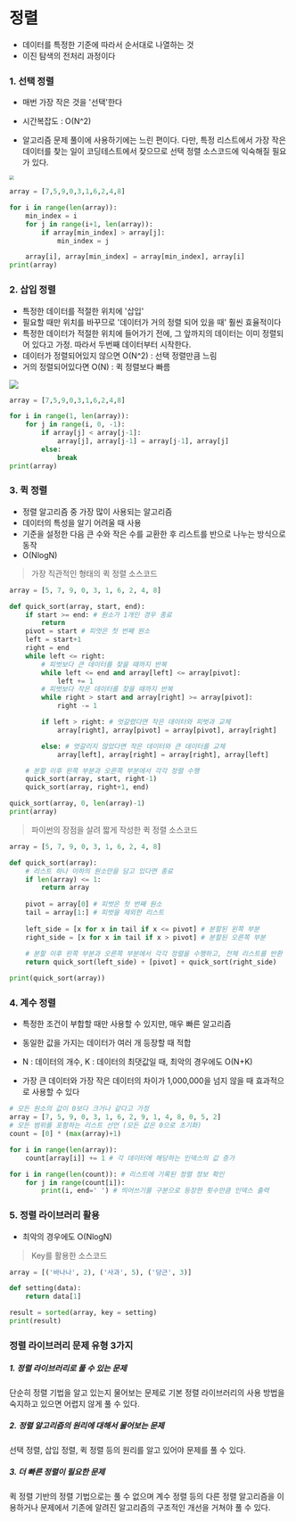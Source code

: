 # 정렬

- 데이터를 특정한 기준에 따라서 순서대로 나열하는 것
- 이진 탐색의 전처리 과정이다



### 1. 선택 정렬

- 매번 가장 작은 것을 '선택'한다

- 시간복잡도 : O(N^2)

- 알고리즘 문제 풀이에 사용하기에는 느린 편이다. 다만, 특정 리스트에서 가장 작은 데이터를 찾는 일이 코딩테스트에서 잦으므로 선택 정렬 소스코드에 익숙해질 필요가 있다.

<img src="https://gmlwjd9405.github.io/images/algorithm-selection-sort/selection-sort.png" style="zoom:50%;" />

```python
array = [7,5,9,0,3,1,6,2,4,8]

for i in range(len(array)):
    min_index = i
    for j in range(i+1, len(array)):
        if array[min_index] > array[j]:
            min_index = j

    array[i], array[min_index] = array[min_index], array[i]
print(array)
```





### 2. 삽입 정렬

- 특정한 데이터를 적절한 위치에 '삽입'
- 필요할 때만 위치를 바꾸므로 '데이터가 거의 정렬 되어 있을 때' 훨씬 효율적이다
- 특정한 데이터가 적절한 위치에 들어가기 전에, 그 앞까지의 데이터는 이미 정렬되어 있다고 가정. 따라서 두번째 데이터부터 시작한다.
- 데이터가 정렬되어있지 않으면 O(N^2) : 선택 정렬만큼 느림
- 거의 정렬되어있다면 O(N) : 퀵 정렬보다 빠름



![](https://media.vlpt.us/images/maintainker/post/9ac5cfd1-b277-49ef-ae36-0864f4f5c433/insertion-sort.png)



```python
array = [7,5,9,0,3,1,6,2,4,8]

for i in range(1, len(array)):
    for j in range(i, 0, -1):
        if array[j] < array[j-1]:
            array[j], array[j-1] = array[j-1], array[j]
        else:
            break
print(array)
```



### 3. 퀵 정렬

- 정렬 알고리즘 중 가장 많이 사용되는 알고리즘
- 데이터의 특성을 알기 어려울 때 사용
- 기준을 설정한 다음 큰 수와 작은 수를 교환한 후 리스트를 반으로 나누는 방식으로 동작
- O(NlogN)



> 가장 직관적인 형태의 퀵 정렬 소스코드

```python
array = [5, 7, 9, 0, 3, 1, 6, 2, 4, 8]

def quick_sort(array, start, end):
    if start >= end: # 원소가 1개인 경우 종료
        return
    pivot = start # 피멋은 첫 번째 원소
    left = start+1
    right = end
    while left <= right:
        # 피벗보다 큰 데이터를 찾을 때까지 반복
        while left <= end and array[left] <= array[pivot]:
            left += 1
        # 피벗보다 작은 데이터를 찾을 때까지 반복
        while right > start and array[right] >= array[pivot]:
            right -= 1

        if left > right: # 엇갈렸다면 작은 데이터와 피벗과 교체
            array[right], array[pivot] = array[pivot], array[right]

        else: # 엇갈리지 않았다면 작은 데이터와 큰 데이터를 교체
            array[left], array[right] = array[right], array[left]

    # 분할 이후 왼쪽 부분과 오른쪽 부분에서 각각 정렬 수행
    quick_sort(array, start, right-1)
    quick_sort(array, right+1, end)

quick_sort(array, 0, len(array)-1)
print(array)
```



> 파이썬의 장점을 살려 짧게 작성한 퀵 정렬 소스코드

```python
array = [5, 7, 9, 0, 3, 1, 6, 2, 4, 8]

def quick_sort(array):
    # 리스트 하나 이하의 원소만을 담고 있다면 종료
    if len(array) <= 1:
        return array
    
    pivot = array[0] # 피벗은 첫 번째 원소
    tail = array[1:] # 피벗을 제외한 리스트
    
    left_side = [x for x in tail if x <= pivot] # 분할된 왼쪽 부분
    right_side = [x for x in tail if x > pivot] # 분할된 오른쪽 부분
    
    # 분할 이후 왼쪽 부분과 오른쪽 부분에서 각각 정렬을 수행하고, 전체 리스트를 반환
    return quick_sort(left_side) + [pivot] + quick_sort(right_side)

print(quick_sort(array))
```



### 4. 계수 정렬

- 특정한 조건이 부합할 때만 사용할 수 있지만, 매우 빠른 알고리즘
- 동일한 값을 가지는 데이터가 여러 개 등장할 때 적합
- N : 데이터의 개수, K : 데이터의 최댓값일 때, 최악의 경우에도 O(N+K)

- 가장 큰 데이터와 가장 작은 데이터의 차이가 1,000,000을 넘지 않을 때 효과적으로 사용할 수 있다



```python
# 모든 원소의 값이 0보다 크거나 같다고 가정
array = [7, 5, 9, 0, 3, 1, 6, 2, 9, 1, 4, 8, 0, 5, 2]
# 모든 범위를 포함하는 리스트 선언 (모든 값은 0으로 초기화)
count = [0] * (max(array)+1)

for i in range(len(array)):
    count[array[i]] += 1 # 각 데이터에 해당하는 인덱스의 값 증가

for i in range(len(count)): # 리스트에 기록된 정렬 정보 확인
    for j in range(count[i]):
        print(i, end=' ') # 띄어쓰기를 구분으로 등장한 횟수만큼 인덱스 출력
```



### 5. 정렬 라이브러리 활용

- 최악의 경우에도 O(NlogN)

> Key를 활용한 소스코드

```python
array = [('바나나', 2), ('사과', 5), ('당근', 3)]

def setting(data):
    return data[1]

result = sorted(array, key = setting)
print(result)
```



### 정렬 라이브러리 문제 유형 3가지

##### 1. 정렬 라이브러리로 풀 수 있는 문제

단순히 정렬 기법을 알고 있는지 물어보는 문제로 기본 정렬 라이브러리의 사용 방법을 숙지하고 있으면 어렵지 않게 풀 수 있다.

##### 2. 정렬 알고리즘의 원리에 대해서 물어보는 문제

선택 정렬, 삽입 정렬, 퀵 정렬 등의 원리를 알고 있어야 문제를 풀 수 있다.

##### 3. 더 빠른 정렬이 필요한 문제

퀵 정렬 기반의 정렬 기법으로는 풀 수 없으며 계수 정렬 등의 다른 정렬 알고리즘을 이용하거나 문제에서 기존에 알려진 알고리즘의 구조적인 개선을 거쳐야 풀 수 있다.













